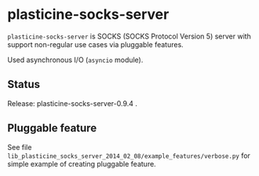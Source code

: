 plasticine-socks-server
=======================

``plasticine-socks-server`` is SOCKS (SOCKS Protocol Version 5) server with
support non-regular use cases via pluggable features.

Used asynchronous I/O (``asyncio`` module).


Status
------

Release: plasticine-socks-server-0.9.4 .


Pluggable feature
-----------------

See file ``lib_plasticine_socks_server_2014_02_08/example_features/verbose.py``
for simple example of creating pluggable feature.
